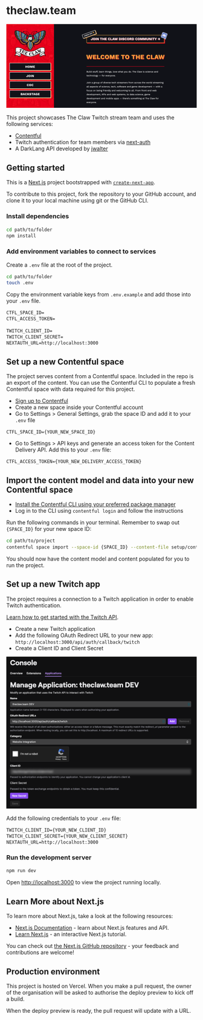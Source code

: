 # theclaw.team

![A screenshot of theclaw.team in desktop view showing a red sidebar to the left wiht menu links below the moth logo and the introduction to the team and what it is about on the right](screenshot.png)

This project showcases The Claw Twitch stream team and uses the following services:

- [Contentful](https://contentful.com)
- Twitch authentication for team members via [next-auth](https://next-auth.js.org/)
- A DarkLang API developed by [jwalter](https://github.com/jwalter)



## Getting started

This is a [Next.js](https://nextjs.org/) project bootstrapped with
[`create-next-app`](https://github.com/vercel/next.js/tree/canary/packages/create-next-app).

To contribute to this project, fork the repository to your GitHub account, and clone it to your
local machine using git or the GitHub CLI.

### Install dependencies

```bash
cd path/to/folder
npm install
```

### Add environment variables to connect to services

Create a `.env` file at the root of the project.

```bash
cd path/to/folder
touch .env
```

Copy the environment variable keys from `.env.example` and add those into your `.env` file.

```text
CTFL_SPACE_ID=
CTFL_ACCESS_TOKEN=

TWITCH_CLIENT_ID=
TWITCH_CLIENT_SECRET=
NEXTAUTH_URL=http://localhost:3000
```

## Set up a new Contentful space

The project serves content from a Contentful space. Included in the repo is an export of the
content. You can use the Contentful CLI to populate a fresh Contentful space with data required for
this project.

- [Sign up to Contentful](https://contentful.com/sign-up)
- Create a new space inside your Contentful account
- Go to Settings > General Settings, grab the space ID and add it to your `.env` file

```text
CTFL_SPACE_ID={YOUR_NEW_SPACE_ID}
```

- Go to Settings > API keys and generate an access token for the Content Delivery API. Add this to
  your `.env` file:

```text
CTFL_ACCESS_TOKEN={YOUR_NEW_DELIVERY_ACCESS_TOKEN}
```

## Import the content model and data into your new Contentful space

- [Install the Contentful CLI using your preferred package manager](https://www.contentful.com/developers/docs/tutorials/cli/installation/)
- Log in to the CLI using `contentful login` and follow the instructions

Run the following commands in your terminal. Remember to swap out `{SPACE_ID}` for your new space
ID:

```bash
cd path/to/project
contentful space import --space-id {SPACE_ID} --content-file setup/content.json
```

You should now have the content model and content populated for you to run the project.

## Set up a new Twitch app

The project requires a connection to a Twitch application in order to enable Twitch authentication.

[Learn how to get started with the Twitch API](https://dev.twitch.tv/docs/api).

- Create a new Twitch application
- Add the following OAuth Redirect URL to your new app:
  `http://localhost:3000/api/auth/callback/twitch`
- Create a Client ID and Client Secret

![Screenshot of Twitch app setup](twitch_app_screenshot.png)

Add the following credentials to your `.env` file:

```text
TWITCH_CLIENT_ID={YOUR_NEW_CLIENT_ID}
TWITCH_CLIENT_SECRET={YOUR_NEW_CLIENT_SECRET}
NEXTAUTH_URL=http://localhost:3000
```

### Run the development server

```bash
npm run dev
```

Open [http://localhost:3000](http://localhost:3000) to view the project running locally.

## Learn More about Next.js

To learn more about Next.js, take a look at the following resources:

- [Next.js Documentation](https://nextjs.org/docs) - learn about Next.js features and API.
- [Learn Next.js](https://nextjs.org/learn) - an interactive Next.js tutorial.

You can check out [the Next.js GitHub repository](https://github.com/vercel/next.js/) - your
feedback and contributions are welcome!

## Production environment

This project is hosted on Vercel. When you make a pull request, the owner of the organisation will
be asked to authorise the deploy preview to kick off a build.

When the deploy preview is ready, the pull request will update with a URL.
